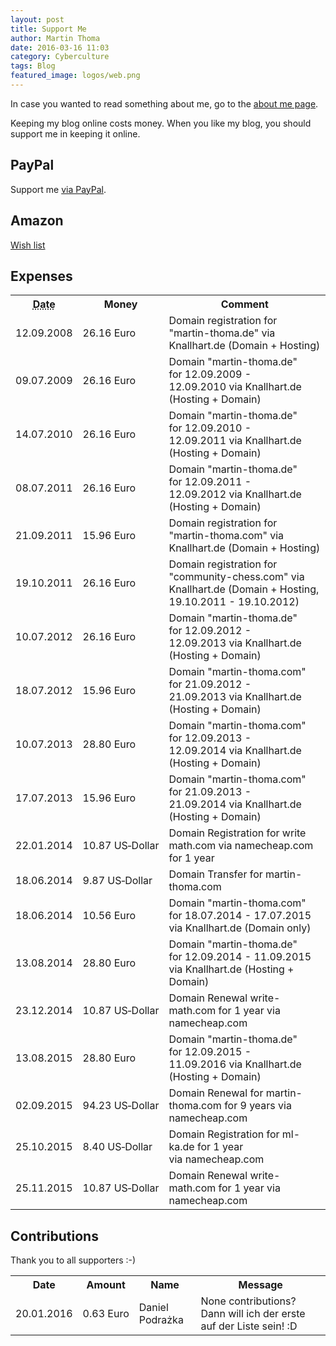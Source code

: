 ```yaml
---
layout: post
title: Support Me
author: Martin Thoma
date: 2016-03-16 11:03
category: Cyberculture
tags: Blog
featured_image: logos/web.png
---
```


<div class="info">In case you wanted to read something about me, go to the <a href="https://martin-thoma.com/author/martin-thoma/">about me page</a>.</div>

Keeping my blog online costs money. When you like my blog, you should support
me in keeping it online.


## PayPal
Support me [via PayPal](https://www.paypal.me/MartinThoma).

<!-- <form action="https://www.paypal.com/cgi-bin/webscr" method="post" target="_top">
<input type="hidden" name="cmd" value="_s-xclick">
<input type="hidden" name="hosted_button_id" value="MT84T2J4YB7F2">
<input type="image" src="https://www.paypalobjects.com/en_US/i/btn/btn_donateCC_LG.gif" border="0" name="submit" alt="PayPal - The safer, easier way to pay online!">
<img alt=" " border="0" src="https://www.paypalobjects.com/de_DE/i/scr/pixel.gif" width="1" height="1">
</form> -->

## Amazon

[Wish list](http://www.amazon.de/registry/wishlist/2M6EGNFH2KLUS)


## Expenses


<table>
    <tr>
        <th><abbr title="DD.MM.YYYY">Date</abbr></th>
        <th>Money</th>
        <th>Comment</th>
    </tr>
    <tr>
        <td><time datetime="2008-09-12">12.09.2008</time></td>
        <td><span class="price">26.16&nbsp;<span class="currency">Euro</span></span></td>
        <td>Domain registration for "martin-thoma.de" via Knallhart.de (Domain + Hosting)</td>
    </tr>
    <tr>
        <td><time datetime="2009-07-09">09.07.2009</time></td>
        <td><span class="price">26.16&nbsp;<span class="currency">Euro</span></span></td>
        <td>Domain "martin-thoma.de" for&nbsp;12.09.2009 - 12.09.2010&nbsp;via Knallhart.de (Hosting + Domain)</td>
    </tr>
    <tr>
        <td><time datetime="2010-07-14">14.07.2010</time></td>
        <td><span class="price">26.16&nbsp;<span class="currency">Euro</span></span></td>
        <td>Domain "martin-thoma.de" for&nbsp;12.09.2010 - 12.09.2011&nbsp;via Knallhart.de (Hosting + Domain)</td>
    </tr>
    <tr>
        <td>08.07.2011</td>
        <td><span class="price">26.16&nbsp;<span class="currency">Euro</span></span></td>
        <td>Domain "martin-thoma.de" for&nbsp;12.09.2011 - 12.09.2012&nbsp;via Knallhart.de (Hosting + Domain)</td>
    </tr>
    <tr>
        <td>21.09.2011</td>
        <td><span class="price">15.96&nbsp;<span class="currency">Euro</span></span></td>
        <td>Domain registration for "martin-thoma.com" via Knallhart.de (Domain + Hosting)</td>
    </tr>
    <tr>
        <td>19.10.2011</td>
        <td><span class="price">26.16&nbsp;<span class="currency">Euro</span></span></td>
        <td>Domain registration for "community-chess.com" via Knallhart.de (Domain + Hosting, 19.10.2011 - 19.10.2012)</td>
    </tr>
    <tr>
        <td>10.07.2012</td>
        <td><span class="price">26.16&nbsp;<span class="currency">Euro</span></span></td>
        <td>Domain "martin-thoma.de" for&nbsp;12.09.2012 - 12.09.2013&nbsp;via Knallhart.de (Hosting + Domain)</td>
    </tr>
    <tr>
        <td>18.07.2012</td>
        <td><span class="price">15.96&nbsp;<span class="currency">Euro</span></span></td>
        <td>Domain "martin-thoma.com" for&nbsp;21.09.2012 - 21.09.2013&nbsp;via Knallhart.de (Hosting + Domain)</td>
    </tr>
    <tr>
        <td>10.07.2013</td>
        <td><span class="price">28.80&nbsp;<span class="currency">Euro</span></span></td>
        <td>Domain "martin-thoma.com" for&nbsp;12.09.2013 - 12.09.2014&nbsp;via Knallhart.de (Hosting + Domain)</td>
    </tr>
    <tr>
        <td>17.07.2013</td>
        <td><span class="price">15.96&nbsp;<span class="currency">Euro</span></span></td>
        <td>Domain "martin-thoma.com" for&nbsp;21.09.2013 - 21.09.2014&nbsp;via Knallhart.de (Hosting + Domain)</td>
    </tr>
    <tr>
        <td>22.01.2014</td>
        <td><span class="price">10.87&nbsp;<span class="currency">US&#8209;Dollar</span></span></td>
        <td>Domain Registration for write math.com via namecheap.com for 1 year</td>
    </tr>
    <tr>
        <td>18.06.2014</td>
        <td><span class="price">9.87&nbsp;<span class="currency">US&#8209;Dollar</span></span></td>
        <td>Domain Transfer for martin-thoma.com</td>
    </tr>
    <tr>
        <td>18.06.2014</td>
        <td><span class="price">10.56&nbsp;<span class="currency">Euro</span></span></td>
        <td>Domain "martin-thoma.com" for 18.07.2014 - 17.07.2015 via Knallhart.de (Domain only)</td>
    </tr>
    <tr>
        <td>13.08.2014</td>
        <td><span class="price">28.80&nbsp;<span class="currency">Euro</span></span></td>
        <td>Domain "martin-thoma.de" for&nbsp;12.09.2014 - 11.09.2015 via Knallhart.de (Hosting + Domain)</td>
    </tr>
    <tr>
        <td>23.12.2014</td>
        <td><span class="price">10.87&nbsp;<span class="currency">US&#8209;Dollar</span></span></td>
        <td>Domain Renewal&nbsp;write-math.com for 1 year via namecheap.com</td>
    </tr>
    <tr>
        <td>13.08.2015</td>
        <td><span class="price">28.80&nbsp;<span class="currency">Euro</span></span></td>
        <td>Domain "martin-thoma.de" for&nbsp;12.09.2015    -    11.09.2016&nbsp;via Knallhart.de (Hosting + Domain)</td>
    </tr>
    <tr>
        <td>02.09.2015</td>
        <td><span class="price">94.23&nbsp;<span class="currency">US&#8209;Dollar</span></span></td>
        <td>Domain Renewal for martin-thoma.com for&nbsp;9 years via namecheap.com</td>
    </tr>
    <tr>
        <td>25.10.2015</td>
        <td><span class="price">8.40&nbsp;<span class="currency">US&#8209;Dollar</span></span></td>
        <td>Domain Registration for ml-ka.de for 1 year via&nbsp;namecheap.com</td>
    </tr>
    <tr>
        <td>25.11.2015</td>
        <td><span class="price">10.87&nbsp;<span class="currency">US&#8209;Dollar</span></span></td>
        <td>Domain Renewal&nbsp;write-math.com for 1 year via namecheap.com</td>
    </tr>
</table>


## Contributions

Thank you to all supporters :-)

<table class="table">
    <tr>
        <th>Date</th>
        <th>Amount</th>
        <th>Name</th>
        <th>Message</th>
    </tr>
    <tr>
        <td><time datetime="2016-01-20">20.01.2016</time></td>
        <td><span class="price">0.63&nbsp;<span class="currency">Euro</span></span></td>
        <td>Daniel Podrażka</td>
        <td>None contributions? Dann will ich der erste auf der Liste sein! :D</td>
    </tr>
</table>
